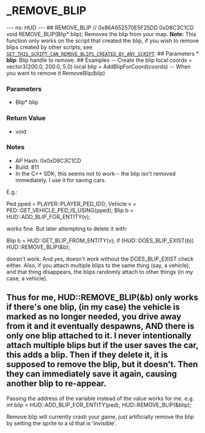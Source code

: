 # _REMOVE_BLIP

--- ns: HUD --- ## REMOVE_BLIP  // 0x86A652570E5F25DD 0xD8C3C1CD void REMOVE_BLIP(Blip* blip);  Removes the blip from your map.  **Note:** This function only works on the script that created the blip, if you wish to remove blips created by other scripts, see [`SET_THIS_SCRIPT_CAN_REMOVE_BLIPS_CREATED_BY_ANY_SCRIPT`](#_0x86A652570E5F25DD).  ## Parameters * **blip**: Blip handle to remove.  ## Examples -- Create the blip local coords = vector3(200.0, 200.0, 5.0) local blip = AddBlipForCoord(coords)  -- When you want to remove it RemoveBlip(blip)

### Parameters
* Blip* blip

### Return Value
* void

### Notes
* AP Hash: 0x0xD8C3C1CD
* Build: 811
* In the C++ SDK, this seems not to work-- the blip isn't removed immediately. I use it for saving cars.

E.g.:

Ped pped = PLAYER::PLAYER_PED_ID();
Vehicle v = PED::GET_VEHICLE_PED_IS_USING(pped);
Blip b = HUD::ADD_BLIP_FOR_ENTITY(v);

works fine.
But later attempting to delete it with:

Blip b = HUD::GET_BLIP_FROM_ENTITY(v);
if (HUD::DOES_BLIP_EXIST(b)) HUD::REMOVE_BLIP(&b);

doesn't work. And yes, doesn't work without the DOES_BLIP_EXIST check either. Also, if you attach multiple blips to the same thing (say, a vehicle), and that thing disappears, the blips randomly attach to other things (in my case, a vehicle).

Thus for me, HUD::REMOVE_BLIP(&b) only works if there's one blip, (in my case) the vehicle is marked as no longer needed, you drive away from it and it eventually despawns, AND there is only one blip attached to it. I never intentionally attach multiple blips but if the user saves the car, this adds a blip. Then if they delete it, it is supposed to remove the blip, but it doesn't. Then they can immediately save it again, causing another blip to re-appear.
-------------

Passing the address of the variable instead of the value works for me.
e.g.
int blip = HUD::ADD_BLIP_FOR_ENTITY(ped);
HUD::REMOVE_BLIP(&blip);


Remove blip will currently crash your game, just artificially remove the blip by setting the sprite to a id that is 'invisible'.

